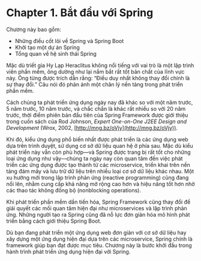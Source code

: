 # Chapter 1. Bắt đầu với Spring

Chương này bao gồm:

* Những điều cốt lõi về Spring và Spring Boot  
* Khởi tạo một dự án Spring  
* Tổng quan về hệ sinh thái Spring  

Mặc dù triết gia Hy Lạp Heraclitus không nổi tiếng với vai trò là một lập trình viên phần mềm, ông dường như lại nắm bắt rất tốt bản chất của lĩnh vực này. Ông từng được trích dẫn rằng: “Điều duy nhất không thay đổi chính là sự thay đổi.” Câu nói đó phản ánh một chân lý nền tảng trong phát triển phần mềm.

Cách chúng ta phát triển ứng dụng ngày nay đã khác so với một năm trước, 5 năm trước, 10 năm trước, và chắc chắn là khác rất nhiều so với 20 năm trước, thời điểm phiên bản đầu tiên của Spring Framework được giới thiệu trong cuốn sách của Rod Johnson, _Expert One-on-One J2EE Design and Development_ (Wrox, 2002, [http://mng.bz/oVjy](http://mng.bz/oVjy)).

Khi đó, kiểu ứng dụng phổ biến nhất được phát triển là các ứng dụng web dựa trên trình duyệt, sử dụng cơ sở dữ liệu quan hệ ở phía sau. Mặc dù kiểu phát triển này vẫn còn phù hợp—và Spring được trang bị rất tốt cho những loại ứng dụng như vậy—chúng ta ngày nay còn quan tâm đến việc phát triển các ứng dụng được tạo thành từ các microservice, triển khai trên nền tảng đám mây và lưu trữ dữ liệu trên nhiều loại cơ sở dữ liệu khác nhau. Một xu hướng mới trong lập trình phản ứng (reactive programming) cũng đang nổi lên, nhằm cung cấp khả năng mở rộng cao hơn và hiệu năng tốt hơn nhờ các thao tác không đồng bộ (nonblocking operations).

Khi phát triển phần mềm dần tiến hóa, Spring Framework cũng thay đổi để giải quyết các mối quan tâm hiện đại như microservices và lập trình phản ứng. Những người tạo ra Spring cũng đã nỗ lực đơn giản hóa mô hình phát triển bằng cách giới thiệu Spring Boot.

Dù bạn đang phát triển một ứng dụng web đơn giản với cơ sở dữ liệu hay xây dựng một ứng dụng hiện đại dựa trên các microservice, Spring chính là framework giúp bạn đạt được mục tiêu. Chương này là bước khởi đầu trong hành trình phát triển ứng dụng hiện đại với Spring.
